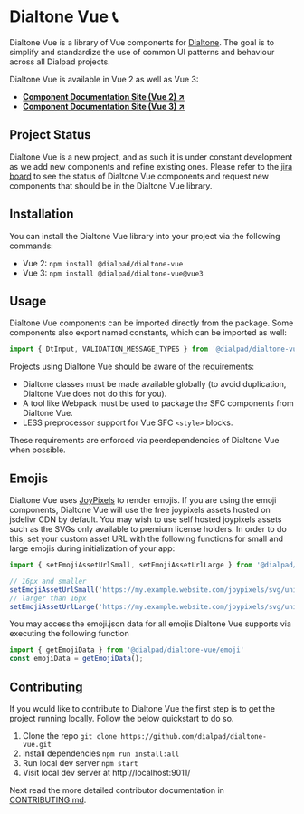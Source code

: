 # Dialtone Vue 📞

Dialtone Vue is a library of Vue components for [Dialtone][dt]. The goal is to simplify and standardize the use of common UI patterns and behaviour across all Dialpad projects.

Dialtone Vue is available in Vue 2 as well as Vue 3:

- **[Component Documentation Site (Vue 2) ↗️][dialtone-vue]**
- **[Component Documentation Site (Vue 3) ↗️][dialtone-vue3]**

[dt]: https://dialpad.design
[dialtone-vue]: https://vue.dialpad.design
[dialtone-vue3]: https://vue.dialpad.design/vue3

## Project Status

Dialtone Vue is a new project, and as such it is under constant development as we add new components and refine existing ones. Please refer to the [jira board][jira] to see the status of Dialtone Vue components and request new components that should be in the Dialtone Vue library.

[jira]: https://switchcomm.atlassian.net/secure/RapidBoard.jspa?rapidView=246

## Installation

You can install the Dialtone Vue library into your project via the following commands:

- Vue 2: `npm install @dialpad/dialtone-vue`
- Vue 3: `npm install @dialpad/dialtone-vue@vue3`

## Usage

Dialtone Vue components can be imported directly from the package. Some components also export named constants, which can be imported as well:

```js
import { DtInput, VALIDATION_MESSAGE_TYPES } from '@dialpad/dialtone-vue';
```

Projects using Dialtone Vue should be aware of the requirements:

- Dialtone classes must be made available globally (to avoid duplication, Dialtone Vue does not do this for you).
- A tool like Webpack must be used to package the SFC components from Dialtone Vue.
- LESS preprocessor support for Vue SFC `<style>` blocks.

These requirements are enforced via peerdependencies of Dialtone Vue when possible.

## Emojis

Dialtone Vue uses [JoyPixels](https://www.joypixels.com/) to render emojis. If you are using the emoji components, Dialtone Vue will use the free joypixels assets hosted on jsdelivr CDN by default. You may wish to use self hosted joypixels assets such as the SVGs only available to premium license holders. In order to do this, set your custom asset URL with the following functions for small and large emojis during initialization of your app:

```js
import { setEmojiAssetUrlSmall, setEmojiAssetUrlLarge } from '@dialpad/dialtone-vue/emoji'

// 16px and smaller
setEmojiAssetUrlSmall('https://my.example.website.com/joypixels/svg/unicode/32/', '.png')
// larger than 16px
setEmojiAssetUrlLarge('https://my.example.website.com/joypixels/svg/unicode/', '.svg')
```

You may access the emoji.json data for all emojis Dialtone Vue supports via executing the following function

```js
import { getEmojiData } from '@dialpad/dialtone-vue/emoji'
const emojiData = getEmojiData();
```



## Contributing

If you would like to contribute to Dialtone Vue the first step is to get the project running locally. Follow the below quickstart to do so.

1. Clone the repo `git clone https://github.com/dialpad/dialtone-vue.git`
2. Install dependencies `npm run install:all`
3. Run local dev server `npm start`
4. Visit local dev server at http://localhost:9011/

Next read the more detailed contributor documentation in [CONTRIBUTING.md](.github/CONTRIBUTING.md).
